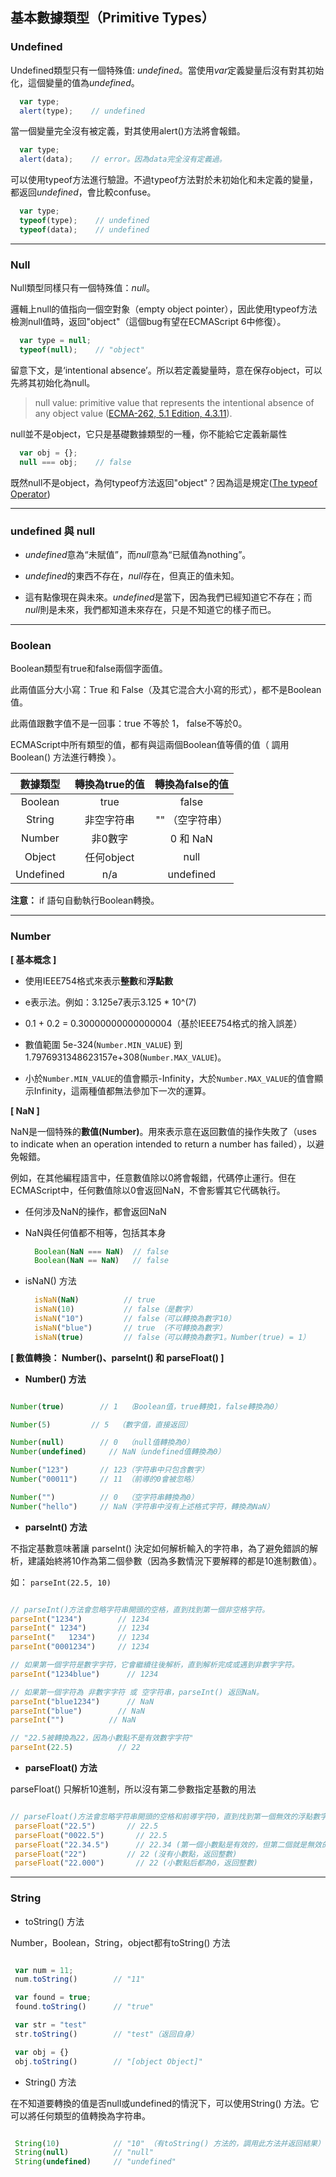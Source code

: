 ## 基本數據類型（Primitive Types）

### Undefined
Undefined類型只有一個特殊值: *undefined*。當使用*var*定義變量后沒有對其初始化，這個變量的值為*undefined*。

```javascript
  var type;
  alert(type);    // undefined
```

當一個變量完全沒有被定義，對其使用alert()方法將會報錯。

```javascript
  var type;
  alert(data);    // error。因為data完全沒有定義過。
```

可以使用typeof方法進行驗證。不過typeof方法對於未初始化和未定義的變量，都返回*undefined*，會比較confuse。

```javascript
  var type;
  typeof(type);    // undefined
  typeof(data);    // undefined
```

------

### Null

Null類型同樣只有一個特殊值：*null*。

邏輯上null的值指向一個空對象（empty object pointer），因此使用typeof方法檢測null值時，返回"object"（這個bug有望在ECMAScript 6中修復）。

```javascript
  var type = null;
  typeof(null);    // "object"
```

留意下文，是‘intentional absence’。所以若定義變量時，意在保存object，可以先將其初始化為null。
> null value: primitive value that represents the intentional absence of any object value ([ECMA-262, 5.1 Edition, 4.3.11](http://www.ecma-international.org/ecma-262/5.1/#sec-4.3.11)).

null並不是object，它只是基礎數據類型的一種，你不能給它定義新屬性

```javascript
  var obj = {};
  null === obj;    // false
```

既然null不是object，為何typeof方法返回"object"？因為這是規定([The typeof Operator](http://www.ecma-international.org/ecma-262/5.1/#sec-11.4.3))

------
### undefined 與 null

 * *undefined*意為“未賦值”，而*null*意為“已賦值為nothing”。

 * *undefined*的東西不存在，*null*存在，但真正的值未知。

 * 這有點像現在與未來。*undefined*是當下，因為我們已經知道它不存在；而*null*則是未來，我們都知道未來存在，只是不知道它的樣子而已。

------

### Boolean

Boolean類型有true和false兩個字面值。

此兩值區分大小寫：True 和 False（及其它混合大小寫的形式），都不是Boolean值。

此兩值跟數字值不是一回事：true 不等於 1， false不等於0。

ECMAScript中所有類型的值，都有與這兩個Boolean值等價的值（ 調用 Boolean() 方法進行轉換 ）。


| 數據類型  | 轉換為true的值  | 轉換為false的值  |
| :------: | :-----------: | :------------: |
| Boolean  |  true         | false          |
| String   |  非空字符串     | "" （空字符串）  |
| Number   |  非0數字       | 0 和 NaN        |
| Object   |  任何object    | null           |
| Undefined|  n/a          | undefined      |

**注意：** if 語句自動執行Boolean轉換。

------

### Number

**[ 基本概念 ]**

- 使用IEEE754格式來表示**整數**和**浮點數**

- e表示法。例如：3.125e7表示3.125 * 10^(7)

- 0.1 + 0.2 = 0.30000000000000004（基於IEEE754格式的捨入誤差）

- 數值範圍 5e-324(`Number.MIN_VALUE`) 到 1.7976931348623157e+308(`Number.MAX_VALUE`)。

- 小於`Number.MIN_VALUE`的值會顯示-Infinity，大於`Number.MAX_VALUE`的值會顯示Infinity，這兩種值都無法參加下一次的運算。


**[ NaN ]**

NaN是一個特殊的**數值(Number)**。用來表示意在返回數值的操作失敗了（uses to indicate when an operation intended to return a number has failed），以避免報錯。

例如，在其他編程語言中，任意數值除以0將會報錯，代碼停止運行。但在ECMAScript中，任何數值除以0會返回NaN，不會影響其它代碼執行。

- 任何涉及NaN的操作，都會返回NaN
- NaN與任何值都不相等，包括其本身

  ```javascript
    Boolean(NaN === NaN)  // false
    Boolean(NaN == NaN)   // false
  ```
- isNaN() 方法

  ```javascript
    isNaN(NaN)          // true
    isNaN(10)           // false（是數字）
    isNaN("10")         // false（可以轉換為數字10）
    isNaN("blue")       // true （不可轉換為數字）
    isNaN(true)         // false（可以轉換為數字1。Number(true) = 1）
  ```

**[ 數值轉換： Number()、parseInt() 和 parseFloat() ]**

- **Number() 方法**

```javascript

Number(true)        // 1  （Boolean值，true轉換1，false轉換為0）

Number(5)         // 5  （數字值，直接返回）

Number(null)        // 0  （null值轉換為0）
Number(undefined)     // NaN（undefined值轉換為0）

Number("123")       // 123（字符串中只包含數字）
Number("00011")     // 11 （前導的0會被忽略）

Number("")          // 0  （空字符串轉換為0）
Number("hello")     // NaN（字符串中沒有上述格式字符，轉換為NaN）

```

- **parseInt() 方法**

不指定基數意味著讓 parseInt() 決定如何解析輸入的字符串，為了避免錯誤的解析，建議始終將10作為第二個參數（因為多數情況下要解釋的都是10進制數值）。

如： `parseInt(22.5, 10)`

```javascript

// parseInt()方法會忽略字符串開頭的空格，直到找到第一個非空格字符。
parseInt("1234")        // 1234
parseInt(" 1234")       // 1234
parseInt("   1234")     // 1234
parseInt("0001234")     // 1234

// 如果第一個字符是數字字符，它會繼續往後解析，直到解析完成或遇到非數字字符。
parseInt("1234blue")      // 1234

// 如果第一個字符為 非數字字符 或 空字符串，parseInt() 返回NaN。
parseInt("blue1234")      // NaN
parseInt("blue")        // NaN
parseInt("")          // NaN

// "22.5被轉換為22，因為小數點不是有效數字字符"
parseInt(22.5)          // 22

```

- **parseFloat() 方法**

parseFloat() 只解析10進制，所以沒有第二參數指定基數的用法

```javascript

// parseFloat()方法會忽略字符串開頭的空格和前導字符0，直到找到第一個無效的浮點數字字符。
 parseFloat("22.5")       // 22.5
 parseFloat("0022.5")       // 22.5
 parseFloat("22.34.5")      // 22.34 (第一個小數點是有效的，但第二個就是無效的了)
 parseFloat("22")         // 22 (沒有小數點，返回整數)
 parseFloat("22.000")       // 22 (小數點后都為0，返回整數)

```

------

### String

 - toString() 方法

 Number，Boolean，String，object都有toString() 方法

 ```javascript

  var num = 11;
  num.toString()        // "11"

  var found = true;
  found.toString()      // "true"

  var str = "test"
  str.toString()        // "test"（返回自身）

  var obj = {}
  obj.toString()        // "[object Object]"

 ```

 - String() 方法

 在不知道要轉換的值是否null或undefined的情況下，可以使用String() 方法。它可以將任何類型的值轉換為字符串。

 ```javascript

  String(10)            // "10" （有toString() 方法的，調用此方法并返回結果）
  String(null)          // "null"
  String(undefined)     // "undefined"

 ```








